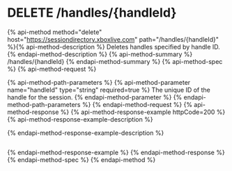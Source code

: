 # DELETE /handles/{handleId}

{% api-method method="delete" host="https://sessiondirectory.xboxlive.com" path="/handles/{handleId}" %}{% api-method-description %}
Deletes handles specified by handle ID.
{% endapi-method-description %}
{% api-method-summary %}
/handles/{handleId}
{% endapi-method-summary %}
{% api-method-spec %}
{% api-method-request %}

{% api-method-path-parameters %}
{% api-method-parameter name="handleId" type="string" required=true %}
The unique ID of the handle for the session.
{% endapi-method-parameter %}
{% endapi-method-path-parameters %}
{% endapi-method-request %}
{% api-method-response %}
{% api-method-response-example httpCode=200 %}
{% api-method-response-example-description %}

{% endapi-method-response-example-description %}

```text
```
{% endapi-method-response-example %}
{% endapi-method-response %}
{% endapi-method-spec %}
{% endapi-method %}
